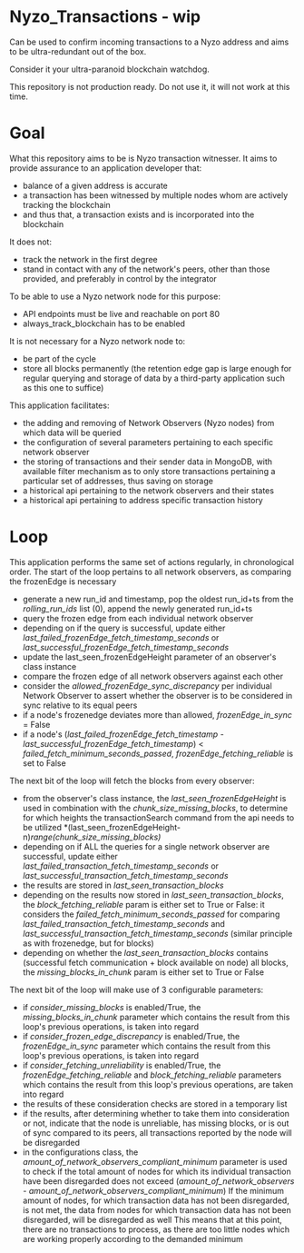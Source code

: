 # Nyzo_Transactions - wip
 Can be used to confirm incoming transactions to a Nyzo address and aims to be ultra-redundant out of the box.
 
 Consider it your ultra-paranoid blockchain watchdog.
 
 This repository is not production ready. Do not use it, it will not work at this time.

# Goal
What this repository aims to be is Nyzo transaction witnesser.
It aims to provide assurance to an application developer that:
- balance of a given address is accurate
- a transaction has been witnessed by multiple nodes whom are actively tracking the blockchain
- and thus that, a transaction exists and is incorporated into the blockchain

It does not:
- track the network in the first degree
- stand in contact with any of the network's peers, other than
those provided, and preferably in control by the integrator

To be able to use a Nyzo network node for this purpose:
- API endpoints must be live and reachable on port 80
- always_track_blockchain has to be enabled

It is not necessary for a Nyzo network node to:
- be part of the cycle
- store all blocks permanently (the retention edge gap is large enough for regular querying and storage of data by a third-party application such as this one to suffice)

This application facilitates:
- the adding and removing of Network Observers (Nyzo nodes) from which data will be queried
- the configuration of several parameters pertaining to each specific network observer
- the storing of transactions and their sender data in MongoDB, with available filter mechanism as to only store transactions pertaining a particular set of addresses, thus saving on storage
- a historical api pertaining to the network observers and their states
- a historical api pertaining to address specific transaction history

# Loop
This application performs the same set of actions regularly, in chronological order.
The start of the loop pertains to all network observers, as comparing the frozenEdge is necessary
- generate a new run_id and timestamp, pop the oldest run_id+ts from the *rolling_run_ids* list (0), append the newly generated run_id+ts
- query the frozen edge from each individual network observer
- depending on if the query is successful, update either *last_failed_frozenEdge_fetch_timestamp_seconds* or *last_successful_frozenEdge_fetch_timestamp_seconds*
- update the last_seen_frozenEdgeHeight parameter of an observer's class instance
- compare the frozen edge of all network observers against each other
- consider the *allowed_frozenEdge_sync_discrepancy* per individual Network Observer to assert whether the observer is to be considered in sync relative to its equal peers
- if a node's frozenedge deviates more than allowed, *frozenEdge_in_sync* = False
- if a node's (*last_failed_frozenEdge_fetch_timestamp* - *last_successful_frozenEdge_fetch_timestamp*) < *failed_fetch_minimum_seconds_passed*,
*frozenEdge_fetching_reliable* is set to False


The next bit of the loop will fetch the blocks from every observer:
- from the observer's class instance, the *last_seen_frozenEdgeHeight* is used in combination with
the *chunk_size_missing_blocks*, to determine for which heights the transactionSearch command from the api
needs to be utilized *(last_seen_frozenEdgeHeight-n)*range(chunk_size_missing_blocks)*
- depending on if ALL the queries for a single network observer are successful, update either *last_failed_transaction_fetch_timestamp_seconds* or *last_successful_transaction_fetch_timestamp_seconds*
- the results are stored in *last_seen_transaction_blocks*
- depending on the results now stored in *last_seen_transaction_blocks*, the *block_fetching_reliable* param is either set to True or False:
it considers the *failed_fetch_minimum_seconds_passed* for comparing *last_failed_transaction_fetch_timestamp_seconds* and *last_successful_transaction_fetch_timestamp_seconds* (similar principle as with frozenedge, but for blocks)
- depending on whether the *last_seen_transaction_blocks* contains (successful fetch communication + block available on node) all blocks, 
the *missing_blocks_in_chunk* param is either set to True or False


The next bit of the loop will make use of 3 configurable parameters:
- if *consider_missing_blocks* is enabled/True, the *missing_blocks_in_chunk* parameter which contains
the result from this loop's previous operations, is taken into regard
- if *consider_frozen_edge_discrepancy* is enabled/True, the *frozenEdge_in_sync* parameter which contains
the result from this loop's previous operations, is taken into regard
- if *consider_fetching_unreliability* is enabled/True, the *frozenEdge_fetching_reliable* and *block_fetching_reliable* parameters which contains
the result from this loop's previous operations, are taken into regard
- the results of these consideration checks are stored in a temporary list
- if the results, after determining whether to take them into consideration or not,
indicate that the node is unreliable, has missing blocks, or is out of sync compared to its peers, all transactions reported
by the node will be disregarded
- in the configurations class, the *amount_of_network_observers_compliant_minimum* parameter is used to check if the total amount of nodes for which
its individual transaction have been disregarded does not exceed (*amount_of_network_observers* - *amount_of_network_observers_compliant_minimum*)
If the minimum amount of nodes, for which transaction data has not been disregarded, is not met, the data from nodes for which
transaction data has not been disregarded, will be disregarded as well
This means that at this point, there are no transactions to process, as there are too little nodes which are working properly according to the demanded minimum





 


